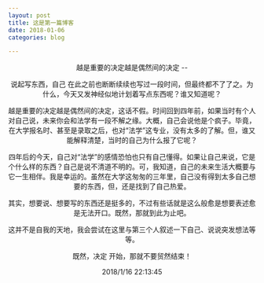 ```yaml
---
layout: post
title: 这是第一篇博客
date: 2018-01-06
categories: blog

---
```


<center>越是重要的决定越是偶然间的决定
--


说起写东西，自己 在此之前也断断续续也写过一段时间，但最终都不了了之。为什么，今天又发神经似地计划着写点东西呢？谁又知道呢？

越是重要的决定越是偶然间的决定，这话不假。时间回到四年前，如果当时有个人对自己说，未来你会和法学有一段不解之缘。大概，自己会说他是个疯子。毕竟，在大学报名时、甚至是录取之后，也对“法学”这专业，没有太多的了解。但，谁又能解释清楚，当时的自己为什么报了它呢？

四年后的今天，自己对“法学”的感情恐怕也只有自己懂得。如果让自己来说，它是个什么样的东西？自己是说不清道不明的。可，我知道，自己的未来生活大概要与它一生相伴。我是幸运的。虽然在大学这匆匆的三年里，自己没有得到太多自己想要的东西，但，还是找到了自己热爱。

其实，想要说、想要写的东西还是挺多的，不过有些话就是这么般愈是想要表述愈是无法开口。既然，那就到此为止吧。

这并不是自我的天地，我会尝试在这里与第三个人叙述一下自己、说说突发想法等等。

既然，决定 开始，那就不要贸然结束！

2018/1/16 22:13:45 
